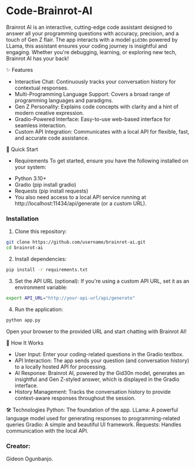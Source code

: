 # Code-Brainrot-AI

Brainrot AI is an interactive, cutting-edge code assistant designed to answer all your programming questions with accuracy, precision, and a touch of Gen Z flair. The app interacts with a model ```gid30n``` powered by LLama, this assistant ensures your coding journey is insightful and engaging. Whether you're debugging, learning, or exploring new tech, Brainrot AI has your back!

✨ Features
- Interactive Chat: Continuously tracks your conversation history for contextual responses.
- Multi-Programming Language Support: Covers a broad range of programming languages and paradigms.
- Gen Z Personality: Explains code concepts with clarity and a hint of modern creative expression.
- Gradio-Powered Interface: Easy-to-use web-based interface for seamless interaction.
- Custom API Integration: Communicates with a local API for flexible, fast, and accurate code assistance.

🚀 Quick Start
* Requirements
To get started, ensure you have the following installed on your system:

- Python 3.10+
- Gradio (pip install gradio)
- Requests (pip install requests)
- You also need access to a local API service running at http://localhost:11434/api/generate (or a custom URL).

### Installation
1. Clone this repository:

```bash
git clone https://github.com/username/brainrot-ai.git
cd brainrot-ai
```
2. Install dependencies:

```bash
pip install -r requirements.txt
```

3. Set the API URL (optional):
If you're using a custom API URL, set it as an environment variable:

```bash
export API_URL="http://your-api-url/api/generate"
```
4. Run the application:

``` bash
python app.py
```
Open your browser to the provided URL and start chatting with Brainrot AI!

🌟 How It Works
- User Input: Enter your coding-related questions in the Gradio textbox.
- API Interaction: The app sends your question (and conversation history) to a locally hosted API for processing.
- AI Response: Brainrot AI, powered by the Gid30n model, generates an insightful and Gen Z-styled answer, which is displayed in the Gradio interface.
- History Management: Tracks the conversation history to provide context-aware responses throughout the session.

🛠 Technologies
Python: The foundation of the app.
LLama: A powerful language model used for generating responses to programming-related queries
Gradio: A simple and beautiful UI framework.
Requests: Handles communication with the local API.

### Creator:
Gideon Ogunbanjo.